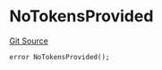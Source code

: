 # NoTokensProvided
[Git Source](https://github.com/FloorDAO/floor-v2/blob/537a38ba21fa97b6f7763cc3c1b0ee2a21e56857/src/contracts/actions/nftx/SellNFTForETH.sol)


```solidity
error NoTokensProvided();
```

